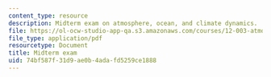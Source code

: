 ```yaml
---
content_type: resource
description: Midterm exam on atmosphere, ocean, and climate dynamics.
file: https://ol-ocw-studio-app-qa.s3.amazonaws.com/courses/12-003-atmosphere-ocean-and-climate-dynamics-fall-2008/74bf587f31d9ae0b4adafd5259ce1888_midterm.pdf
file_type: application/pdf
resourcetype: Document
title: Midterm exam
uid: 74bf587f-31d9-ae0b-4ada-fd5259ce1888
---
```

